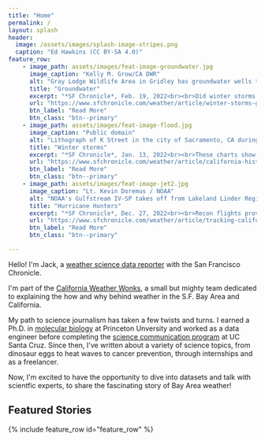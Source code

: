 ```yaml
---
title: "Home"
permalink: /
layout: splash
header:
  image: /assets/images/splash-image-stripes.png
  caption: "Ed Hawkins (CC BY-SA 4.0)"
feature_row:
    - image_path: assets/images/feat-image-groundwater.jpg
      image_caption: "Kelly M. Grow/CA DWR"
      alt: "Gray Lodge Wildlife Area in Gridley has groundwater wells that are pumping water to flood fields and supply water for waterfowl."
      title: "Groundwater"
      excerpt: "*SF Chronicle*, Feb. 19, 2022<br><br>Did winter storms replenish California’s depleted groundwater supplies? Here’s what data shows"
      url: "https://www.sfchronicle.com/weather/article/winter-storms-groundwater-17781830.php"
      btn_label: "Read More"
      btn_class: "btn--primary"
    - image_path: assets/images/feat-image-flood.jpg
      image_caption: "Public domain"
      alt: "Lithograph of K Street in the city of Sacramento, CA during the Great Flood of 1862"
      title: "Winter storms"
      excerpt: "*SF Chronicle*, Jan. 13, 2022<br><br>These charts show how December and January rains stacked up to California’s most historic storms"
      url: "https://www.sfchronicle.com/weather/article/california-historic-rain-storms-17714607.php"
      btn_label: "Read More"
      btn_class: "btn--primary"
    - image_path: assets/images/feat-image-jet2.jpg
      image_caption: "Lt. Kevin Doremus / NOAA"
      alt: "NOAA's Gulfstream IV-SP takes off from Lakeland Linder Regional Airport."
      title: "Hurricane Hunters"
      excerpt: "*SF Chronicle*, Dec. 27, 2022<br><br>Recon flights provide atmospheric river data that improves weather models and could transform California's reservoir levels during drought."
      url: "https://www.sfchronicle.com/weather/article/tracking-california-atmospheric-rivers-17673031.php"
      btn_label: "Read More"
      btn_class: "btn--primary"    

---
```


Hello! I'm Jack, a [weather science data reporter](https://www.sfchronicle.com/author/jack-lee/) with the San Francisco Chronicle.

I'm part of the [California Weather Wonks](https://www.sfchronicle.com/weather/article/sf-chronicle-weather-team-17380617.php), a small but mighty team dedicated to explaining the how and why behind weather in the S.F. Bay Area and California.

My path to science journalism has taken a few twists and turns. I earned a Ph.D. in [molecular biology](https://molbio.princeton.edu/) at Princeton Unversity and worked as a data engineer before completing the [science communication program](https://scicom.ucsc.edu/) at UC Santa Cruz. Since then, I've written about a variety of science topics, from dinosaur eggs to heat waves to cancer prevention, through internships and as a freelancer.

Now, I'm excited to have the opportunity to dive into datasets and talk with scientfic experts, to share the fascinating story of Bay Area weather!

## Featured Stories
{% include feature_row id="feature_row" %}
